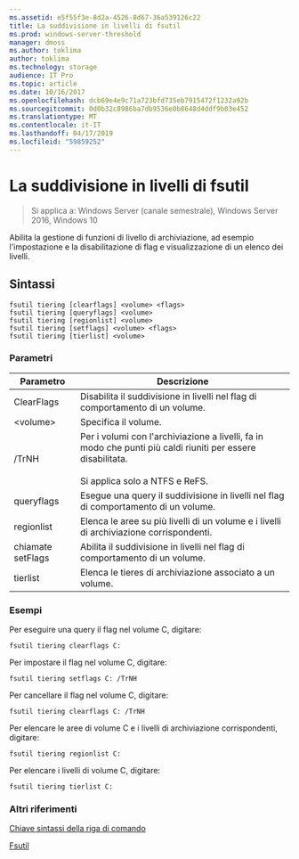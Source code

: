 ```yaml
---
ms.assetid: e5f55f3e-8d2a-4526-8d67-36a539126c22
title: La suddivisione in livelli di fsutil
ms.prod: windows-server-threshold
manager: dmoss
ms.author: toklima
author: toklima
ms.technology: storage
audience: IT Pro
ms.topic: article
ms.date: 10/16/2017
ms.openlocfilehash: dcb69e4e9c71a723bfd735eb7915472f1232a92b
ms.sourcegitcommit: 0d0b32c8986ba7db9536e0b8648d4ddf9b03e452
ms.translationtype: MT
ms.contentlocale: it-IT
ms.lasthandoff: 04/17/2019
ms.locfileid: "59859252"
---
```

# <a name="fsutil-tiering"></a>La suddivisione in livelli di fsutil
>Si applica a: Windows Server (canale semestrale), Windows Server 2016, Windows 10

Abilita la gestione di funzioni di livello di archiviazione, ad esempio l'impostazione e la disabilitazione di flag e visualizzazione di un elenco dei livelli.

## <a name="syntax"></a>Sintassi

```
fsutil tiering [clearflags] <volume> <flags>
fsutil tiering [queryflags] <volume>
fsutil tiering [regionlist] <volume>
fsutil tiering [setflags] <volume> <flags>
fsutil tiering [tierlist] <volume>
```

### <a name="parameters"></a>Parametri

|Parametro|Descrizione|
|-------------|---------------|
|ClearFlags|Disabilita il suddivisione in livelli nel flag di comportamento di un volume.|
|\<volume>|Specifica il volume.|
|/TrNH|Per i volumi con l'archiviazione a livelli, fa in modo che punti più caldi riuniti per essere disabilitata.<br /><br>Si applica solo a NTFS e ReFS.|
|queryflags|Esegue una query il suddivisione in livelli nel flag di comportamento di un volume.|
|regionlist|Elenca le aree su più livelli di un volume e i livelli di archiviazione corrispondenti.|
|chiamate setFlags|Abilita il suddivisione in livelli nel flag di comportamento di un volume.|
|tierlist|Elenca le tieres di archiviazione associato a un volume.|


### <a name="examples"></a>Esempi

Per eseguire una query il flag nel volume C, digitare:

```
fsutil tiering clearflags C:
```

Per impostare il flag nel volume C, digitare:

```
fsutil tiering setflags C: /TrNH
```

Per cancellare il flag nel volume C, digitare:

```
fsutil tiering clearflags C: /TrNH
```

Per elencare le aree di volume C e i livelli di archiviazione corrispondenti, digitare:

```
fsutil tiering regionlist C:
```

Per elencare i livelli di volume C, digitare:

```
fsutil tiering tierlist C:
```



### <a name="additional-references"></a>Altri riferimenti
[Chiave sintassi della riga di comando](Command-Line-Syntax-Key.md)

[Fsutil](Fsutil.md)

